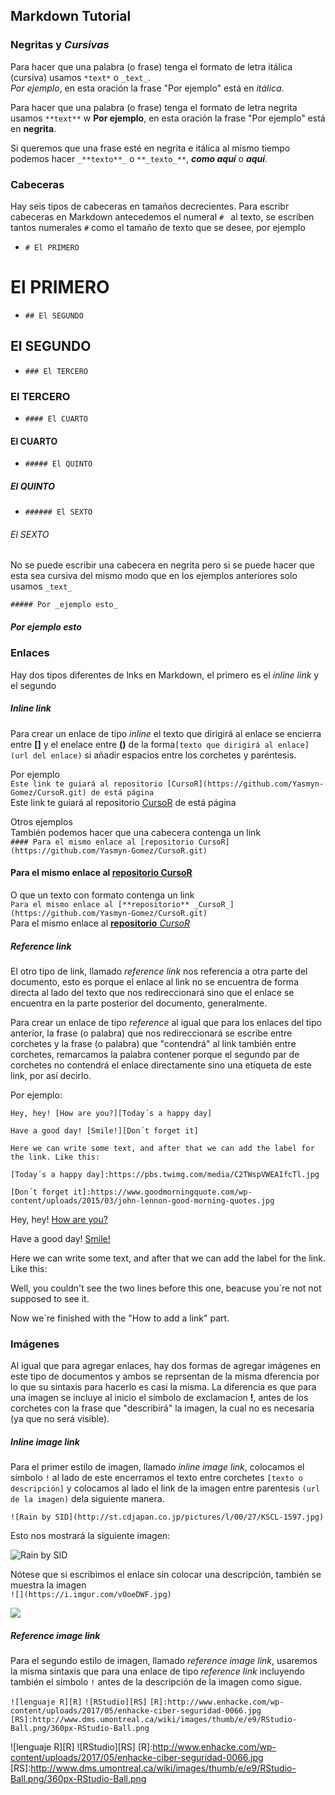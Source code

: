 ## Markdown Tutorial

### **Negritas** y _Cursivas_

Para hacer que una palabra (o frase) tenga el formato de letra itálica (cursiva) usamos `*text*` o `_text_`.  
_Por ejemplo_, en esta oración la frase "Por ejemplo" está en *itálica*.

Para hacer que una palabra (o frase) tenga el formato de letra negrita usamos `**text**`  w
**Por ejemplo**, en esta oración la frase "Por ejemplo" está en **negrita**.

Si queremos que una frase esté en negrita e itálica al mismo tiempo podemos hacer `_**texto**_` o `**_texto_**`, **_como aquí_** o _**aquí**_.

### Cabeceras

Hay seis tipos de cabeceras en tamaños decrecientes. Para escribr cabeceras en Markdown antecedemos el numeral `# ` al texto, se escriben tantos numerales `#` como el tamaño de texto que se desee, por ejemplo

- `# El PRIMERO`

# El PRIMERO

- `## El SEGUNDO`

## El SEGUNDO

- `### El TERCERO` 

### El TERCERO

- `#### El CUARTO`

#### El CUARTO

- `##### El QUINTO`

##### El QUINTO

- `###### El SEXTO`

###### El SEXTO

No se puede escribir una cabecera en negrita pero si se puede hacer que esta sea cursiva del mismo modo que en los ejemplos anteriores solo usamos `_text_`  

`##### Por _ejemplo esto_`  

##### Por _ejemplo esto_

### Enlaces

Hay dos tipos diferentes de lnks en Markdown, el primero es el _inline link_ y el segundo 
##### _Inline link_
Para crear un enlace de tipo _inline_ el texto que dirigirá al enlace se encierra entre **[]** y el enelace entre **()** de la forma`[texto que dirigirá al enlace](url del enlace)` si añadir espacios entre los corchetes y paréntesis.

Por ejemplo  
`Este link te guiará al repositorio [CursoR](https://github.com/Yasmyn-Gomez/CursoR.git) de está página`  
Este link te guiará al repositorio [CursoR](https://github.com/Yasmyn-Gomez/CursoR.git) de está página

Otros ejemplos  
También podemos hacer que una cabecera contenga un link  
`#### Para el mismo enlace al [repositorio CursoR](https://github.com/Yasmyn-Gomez/CursoR.git)`  
#### Para el mismo enlace al [repositorio CursoR](https://github.com/Yasmyn-Gomez/CursoR.git)
O que un texto con formato contenga un link  
`Para el mismo enlace al [**repositorio** _CursoR_](https://github.com/Yasmyn-Gomez/CursoR.git)`  
Para el mismo enlace al [**repositorio** _CursoR_](https://github.com/Yasmyn-Gomez/CursoR.git)

##### _Reference link_
El otro tipo de link, llamado _reference link_ nos referencia a otra parte del documento, esto es porque el enlace al link no se encuentra de forma directa al lado del texto que nos redireccionará sino que el enlace se encuentra en la parte posterior del documento, generalmente.

Para crear un enlace de tipo _reference_ al igual que para los enlaces del tipo anterior, la frase (o palabra) que nos redireccionará se escribe entre corchetes y la frase (o palabra) que "contendrá" al link también entre corchetes, remarcamos la palabra contener porque el segundo par de corchetes no contendrá el enlace directamente sino una etiqueta de este link, por así decirlo.

Por ejemplo:

`Hey, hey! [How are you?][Today´s a happy day]`

`Have a good day! [Smile!][Don´t forget it]`

`Here we can write some text, and after that we can add the label for the link.
Like this:`

`[Today´s a happy day]:https://pbs.twimg.com/media/C2TWspVWEAIfcTl.jpg`

`[Don´t forget it]:https://www.goodmorningquote.com/wp-content/uploads/2015/03/john-lennon-good-morning-quotes.jpg`

Hey, hey! [How are you?][Today´s a happy day]

Have a good day! [Smile!][Don´t forget it]

Here we can write some text, and after that we can add the label for the link. Like this:

[Today´s a happy day]:https://pbs.twimg.com/media/C2TWspVWEAIfcTl.jpg

[Don´t forget it]:https://www.goodmorningquote.com/wp-content/uploads/2015/03/john-lennon-good-morning-quotes.jpg

Well, you couldn't see the two lines before this one, beacuse you´re not not supposed to see it.

Now we´re finished with the "How to add a link" part.

### Imágenes
Al igual que para agregar enlaces, hay dos formas de agregar imágenes en este tipo de documentos y ambos se reprsentan de la misma dferencia por lo que su sintaxis para hacerlo es casi la misma. La diferencia es que para una imagen se incluye al inicio el símbolo de exclamacíon **!**, antes de los corchetes con la frase que "describirá" la imagen, la cual no es necesaria (ya que no será visible).  
##### Inline image link
Para el primer estilo de imagen, llamado _inline image link_, colocamos el símbolo `!` al lado de este encerramos el texto entre corchetes `[texto o descripción]` y colocamos al lado el link de la imagen entre parentesis `(url de la imagen)` dela siguiente manera.

`![Rain by SID](http://st.cdjapan.co.jp/pictures/l/00/27/KSCL-1597.jpg)`

Esto nos mostrará la siguiente imagen:

![Rain by SID](http://st.cdjapan.co.jp/pictures/l/00/27/KSCL-1597.jpg)

Nótese que si escribimos el enlace sin colocar una descripción, también se muestra la imagen  
`![](https://i.imgur.com/vOoeDWF.jpg)`

![](https://i.imgur.com/vOoeDWF.jpg)

##### Reference image link
Para el segundo estilo de imagen, llamado _reference image link_, usaremos la misma sintaxis que para una enlace de tipo _reference link_ incluyendo también el símbolo `!` antes de la descripción de la imagen como sigue.

`![lenguaje R][R]`
`![RStudio][RS]`
`[R]:http://www.enhacke.com/wp-content/uploads/2017/05/enhacke-ciber-seguridad-0066.jpg`
`[RS]:http://www.dms.umontreal.ca/wiki/images/thumb/e/e9/RStudio-Ball.png/360px-RStudio-Ball.png`

![lenguaje R][R]
![RStudio][RS]
[R]:http://www.enhacke.com/wp-content/uploads/2017/05/enhacke-ciber-seguridad-0066.jpg
[RS]:http://www.dms.umontreal.ca/wiki/images/thumb/e/e9/RStudio-Ball.png/360px-RStudio-Ball.png



